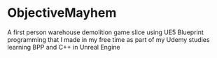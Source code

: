 # ObjectiveMayhem
A first person warehouse demolition game slice using UE5 Blueprint programming that I made in my free time as part of my Udemy studies learning BPP and C++ in Unreal Engine
